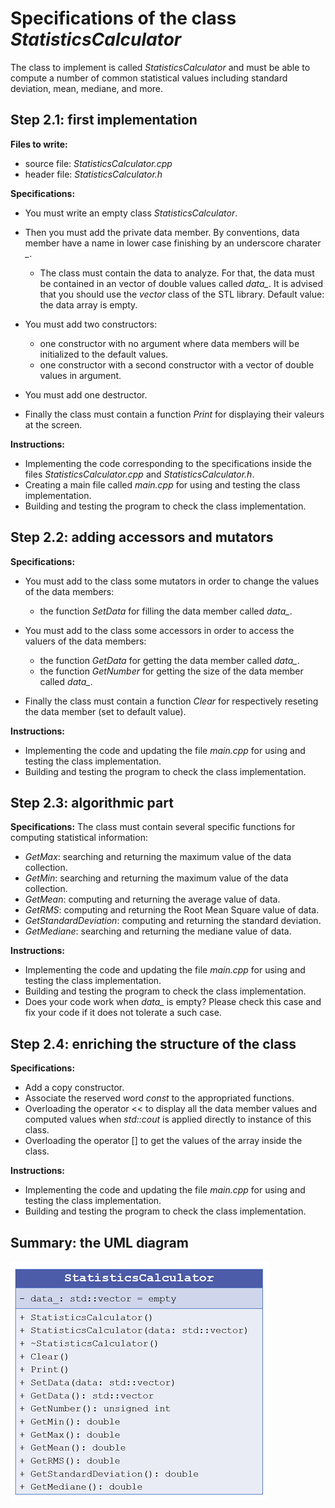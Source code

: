 # Specifications of the class *StatisticsCalculator*

The class to implement is called *StatisticsCalculator* and must be able to compute a number
of common statistical values including standard deviation, mean, mediane, and more.

## Step 2.1: first implementation

**Files to write:**
  - source file: *StatisticsCalculator.cpp*
  - header file: *StatisticsCalculator.h*

**Specifications:**
  - You must write an empty class *StatisticsCalculator*. 
  
  - Then you must add the private data member. By conventions, data member have a name in lower case finishing by an underscore charater *_*.
    - The class must contain the data to analyze. For that, the data must be contained in an
vector of double values called *data_*. It is advised that you should use the *vector* class of the STL library. Default value: the data array is empty.
	
  - You must add two constructors:
    - one constructor with no argument where data members will be initialized to the default values.
    - one constructor with a second constructor with a vector of double values in argument.
	
  - You must add one destructor.
	
  - Finally the class must contain a function *Print* for displaying their valeurs at the screen.
  
**Instructions:**
  - Implementing the code corresponding to the specifications inside the files *StatisticsCalculator.cpp* and *StatisticsCalculator.h*.
  - Creating a main file called *main.cpp* for using and testing the class implementation.
  - Building and testing the program to check the class implementation.
  
## Step 2.2: adding accessors and mutators

**Specifications:**
  - You must add to the class some mutators in order to change the values of the data members:
     - the function *SetData* for filling the data member called *data_*.
	 
  - You must add to the class some accessors in order to access the valuers of the data members:
     - the function *GetData* for getting the data member called *data_*.
	 - the function *GetNumber* for getting the size of the data member called *data_*.   
  
  - Finally the class must contain a function *Clear* for respectively reseting the data member (set to default value).
   
**Instructions:**
  - Implementing the code and updating the file *main.cpp* for using and testing the class implementation.
  - Building and testing the program to check the class implementation.

## Step 2.3: algorithmic part

**Specifications:** The class must contain several specific functions for computing statistical information:
  - *GetMax*: searching and returning the maximum value of the data collection.
  - *GetMin*: searching and returning the maximum value of the data collection.
  - *GetMean*: computing and returning the average value of data.
  - *GetRMS*: computing and returning the Root Mean Square value of data.
  - *GetStandardDeviation*: computing and returning the standard deviation.
  - *GetMediane*: searching and returning the mediane value of data.

**Instructions:**
  - Implementing the code and updating the file *main.cpp* for using and testing the class implementation.
  - Building and testing the program to check the class implementation.
  - Does your code work when *data_* is empty? Please check this case and fix your code if it does not tolerate a such case.
 
## Step 2.4: enriching the structure of the class

**Specifications:** 
  - Add a copy constructor.
  - Associate the reserved word *const* to the appropriated functions.
  - Overloading the operator << to display all the data member values and computed values  when *std::cout* is applied directly to instance of this
class.
  - Overloading the operator [] to get the values of the array inside the class.

**Instructions:**
  - Implementing the code and updating the file *main.cpp* for using and testing the class implementation.
  - Building and testing the program to check the class implementation.
  
  
## Summary: the UML diagram 

   ![wizard1](../doc/session2/statistics_uml.png)
